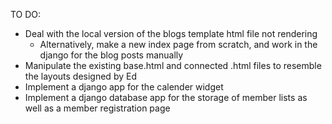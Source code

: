 TO DO:
- Deal with the local version of the blogs template html file not rendering
	- Alternatively, make a new index page from scratch, and work in the django for the blog posts manually
- Manipulate the existing base.html and connected .html files to resemble the layouts designed by Ed
- Implement a django app for the calender widget
- Implement a django database app for the storage of member lists as well as a member registration page